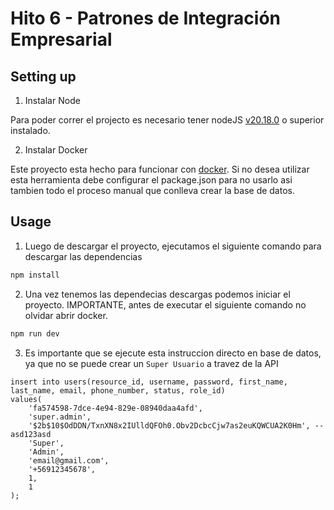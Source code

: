 # Hito 6 - Patrones de Integración Empresarial

## Setting up

1. Instalar Node

Para poder correr el projecto es necesario tener nodeJS [v20.18.0](https://nodejs.org/en) o superior instalado.

2. Instalar Docker

Este proyecto esta hecho para funcionar con [docker](https://www.docker.com/). Si no desea utilizar esta herramienta debe configurar el package.json para no usarlo asi tambien todo el proceso manual que conlleva crear la base de datos.

## Usage

1. Luego de descargar el proyecto, ejecutamos el siguiente comando para descargar las dependencias

```javascript
npm install
```

2. Una vez tenemos las dependecias descargas podemos iniciar el proyecto. IMPORTANTE, antes de executar el siguiente comando no olvidar abrir docker.

```javascript
npm run dev
```

3. Es importante que se ejecute esta instruccion directo en base de datos, ya que no se puede crear un `Super Usuario` a travez de la API

```
insert into users(resource_id, username, password, first_name, last_name, email, phone_number, status, role_id)
values(
	'fa574598-7dce-4e94-829e-08940daa4afd',
	'super.admin',
	'$2b$10$OdDDN/TxnXN8x2IUlldQFOh0.Obv2DcbcCjw7as2euKQWCUA2K0Hm', --asd123asd
	'Super',
	'Admin',
	'email@gmail.com',
	'+56912345678',
	1,
	1
);
```